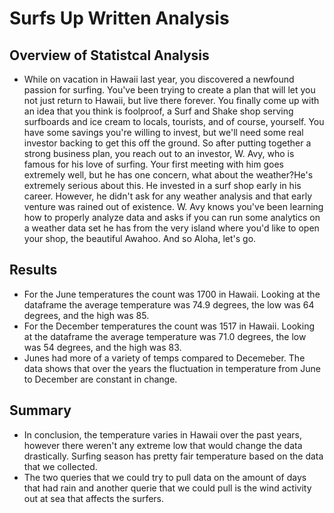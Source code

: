 # Surfs Up Written Analysis
## Overview of Statistcal Analysis
* While on vacation in Hawaii last year, you discovered a newfound passion for surfing. You've been trying to create a plan that will let you not just return to Hawaii, but live there forever. You finally come up with an idea that you think is foolproof, a Surf and Shake shop serving surfboards and ice cream to locals, tourists, and of course, yourself. You have some savings you're willing to invest, but we'll need some real investor backing to get this off the ground. So after putting together a strong business plan, you reach out to an investor, W. Avy, who is famous for his love of surfing. Your first meeting with him goes extremely well, but he has one concern, what about the weather?He's extremely serious about this. He invested in a surf shop early in his career. However, he didn't ask for any weather analysis and that early venture was rained out of existence. W. Avy knows you've been learning how to properly analyze data and asks if you can run some analytics on a weather data set he has from the very island where you'd like to open your shop, the beautiful Awahoo. And so Aloha, let's go.

## Results
* For the June temperatures the count was 1700 in Hawaii. Looking at the dataframe the average temperature was 74.9 degrees, the low was 64 degrees, and the high was 85.
* For the December temperatures the count was 1517 in Hawaii. Looking at the dataframe the average temperature was 71.0 degrees, the low was 54 degrees, and the high was 83.
* Junes had more of a variety of temps compared to Decemeber. The data shows that over the years the fluctuation in temperature from June to December are constant in change. 

## Summary
* In conclusion, the temperature varies in Hawaii over the past years, however there weren't any extreme low that would change the data drastically. Surfing season has pretty fair temperature based on the data that we collected.
* The two queries that we could try to pull data on the amount of days that had rain and another querie that we could pull is the wind activity out at sea that affects the surfers. 
